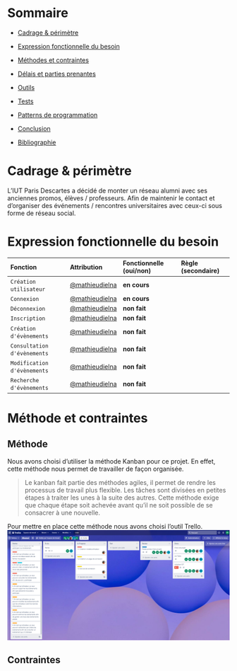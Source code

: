 
# Sommaire 

- [Cadrage & périmètre](#introduction) 

- [Expression fonctionnelle du besoin](#paragraph1)

- [Méthodes et contraintes ](#paragraph2) 

- [Délais et parties prenantes ](#paragraph3) 

- [Outils](#paragraphe4)

- [Tests](#paragraphe5)

- [Patterns de programmation](#paragraphe6)

- [Conclusion](#paragraphe7)

- [Bibliographie ](#paragraphe8)
  

# Cadrage & périmètre

L’IUT Paris Descartes a décidé de monter un réseau alumni avec ses anciennes promos, élèves / professeurs. Afin de maintenir le contact et d’organiser des événements / rencontres universitaires avec ceux-ci sous forme de réseau social. 

# Expression fonctionnelle du besoin

| Fonction                | Attribution                                       | Fonctionnelle (oui/non)    |Règle (secondaire) |
| :-----------------------| :-------------------------------------------------| :------------------------- |:------------------|
| `Création utilisateur`          | [@mathieudielna](https://github.com/mathieudielna)| **en cours**               |                   |
| `Connexion`                     | [@mathieudielna](https://github.com/mathieudielna)| **en cours**               |                   |
| `Déconnexion`                   | [@mathieudielna](https://github.com/mathieudielna)| **non fait**               |                   |
| `Inscription`                   | [@mathieudielna](https://github.com/mathieudielna)| **non fait**               |                   |
| `Création d'évènements`        | [@mathieudielna](https://github.com/mathieudielna)| **non fait**               |                   |
| `Consultation d'évènements`     | [@mathieudielna](https://github.com/mathieudielna)| **non fait**               |                   |
| `Modification d'évènements`     | [@mathieudielna](https://github.com/mathieudielna)| **non fait**               |                   |
| `Recherche d'évènements`     | [@mathieudielna](https://github.com/mathieudielna)| **non fait**               |                   |

# Méthode et contraintes
## Méthode

Nous avons choisi d’utiliser la méthode Kanban pour ce projet. En effet, cette méthode nous permet de travailler de façon organisée. 

>Le kanban fait partie des méthodes agiles, il permet de rendre les processus de travail plus flexible. 
>Les tâches sont divisées en petites étapes à traiter les unes à la suite des autres.
>Cette méthode exige que chaque étape soit achevée avant qu’il ne soit possible de se consacrer à une nouvelle. 

Pour mettre en place cette méthode nous avons choisi l’outil Trello. 
![](https://github.com/mathieudielna/alumni/blob/master/documentation/Trello.PNG)

## Contraintes


